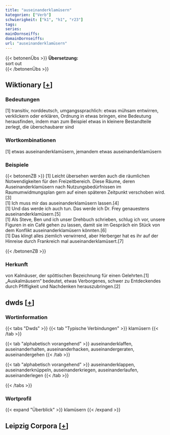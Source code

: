 ```yaml
---
title: "auseinanderklamüsern"
kategorien: ["Verb"]
schwierigkeit: ["k1", "h1", "r23"]
tags:
series:
mainDornseiffs:
domainDornseiffs:
url: "auseinanderklamüsern"
---
```


{{< betonenÜbs >}}
**Übersetzung:**  
sort out  
{{< /betonenÜbs >}}

## Wiktionary [[+](https://de.wiktionary.org/wiki/auseinanderklamüsern)]

### Bedeutungen
[1] transitiv, norddeutsch, umgangssprachlich: etwas mühsam entwirren, verklickern oder erklären, Ordnung in etwas bringen, eine Bedeutung herausfinden, indem man zum Beispiel etwas in kleinere Bestandteile zerlegt, die überschaubarer sind  

### Wortkombinationen
[1] etwas auseinanderklamüsern, jemandem etwas auseinanderklamüsern  

### Beispiele
{{< betonenZB >}}
[1] Leicht übersehen werden auch die räumlichen Notwendigkeiten für den Freizeitbereich. Diese Räume, deren Auseinanderklamüsern nach Nutzungsbedürfnissen im Raumumwidmungsplan gern auf einen späteren Zeitpunkt verschoben wird.[3]  
[1] Ich muss mir das auseinanderklamüsern lassen.[4]  
[1] Und das werde ich auch tun. Das werde ich Dr. Frey genauestens auseinanderklamüsern.[5]  
[1] Als Steve, Ben und ich unser Drehbuch schrieben, schlug ich vor, unsere Figuren in ein Café gehen zu lassen, damit sie im Gespräch ein Stück von dem Konflikt auseinanderklamüsern könnten.[6]  
[1] Das klingt alles ziemlich verwirrend, aber Herberger hat es ihr auf der Hinreise durch Frankreich mal auseinanderklamüsert.[7]  

{{< /betonenZB >}}
### Herkunft
von Kalmäuser, der spöttischen Bezeichnung für einen Gelehrten.[1] „Auskalmäusern“ bedeutet, etwas Verborgenes, schwer zu Entdeckendes durch Pfiffigkeit und Nachdenken herauszubringen.[2]  



## dwds [[+](https://www.dwds.de/wb/auseinanderklamüsern)]

### Wortinformation
{{< tabs "Dwds" >}}
{{< tab "Typische Verbindungen" >}}
klamüsern
{{< /tab >}}

{{< tab "alphabetisch vorangehend" >}}
auseinanderklaffen, auseinanderhalten, auseinanderhacken, auseinandergeraten, auseinandergehen
{{< /tab >}}

{{< tab "alphabetisch vorangehend" >}}
auseinanderklappen, auseinanderknüppeln, auseinanderkriegen, auseinanderlaufen, auseinanderlegen
{{< /tab >}}

{{< /tabs >}}

### Wortprofil
{{< expand "Überblick" >}} klamüsern {{< /expand >}}

## Leipzig Corpora [[+](https://corpora.uni-leipzig.de/en/res?word=auseinanderklamüsern&corpusId=deu_newscrawl-public_2018)]

